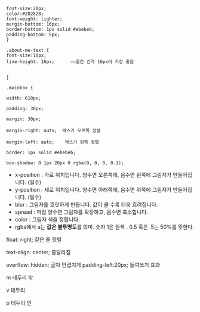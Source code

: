 ``` h2 {
font-size:20px;
color:#282828;
font-weight: lighter;
margin-bottom: 16px;
border-bottom: 1px solid #ebebeb;
padding-bottom: 5px;
}

.about-me-text {
font-size:10px;
line-height: 16px;      ——줄간 간격 16px이 가장 좋음

 
}

.mainbox {

width: 610px;

padding: 30px;

margin: 30px;

margin-right: auto;  박스가 오르쪽 정렬

margin-left: auto;    박스가 왼쪽 정렬

border: 1px solid #ebebeb;

box-shadow: 0 1px 20px 0 rgba(0, 0, 0, 0.1); 
```

- x-position : 가로 위치입니다. 양수면 오른쪽에, 음수면 왼쪽에 그림자가 만들어집니다. (필수)
- y-position : 세로 위치입니다. 양수면 아래쪽에, 음수면 위쪽에 그림자가 만들어집니다. (필수)
- blur : 그림자를 흐릿하게 만듭니다. 값이 클 수록 더욱 흐려집니다.
- spread : 퍼짐 양수면 그림자를 확장하고, 음수면 축소합니다.
- color : 그림자 색을 정합니다.
- rgba에서 a는 **값은 불투명도**를 의미. 숫자 1은 원색 . 0.5 혹은 .5는 50%를 뜻한다.

float: right; 같은 줄  정렬

text-align: center; 줄달라짐

overflow: hidden; 글자 안겹치게
padding-left:20px; 들여쓰기 효과

m 테두리 밖 

v 테두리

p 테두리 안
